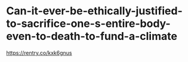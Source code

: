 # Can-it-ever-be-ethically-justified-to-sacrifice-one-s-entire-body-even-to-death-to-fund-a-climate
https://rentry.co/kxk6gnus
